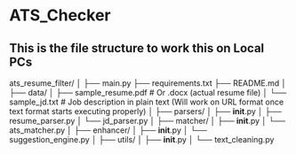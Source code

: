 # ATS_Checker

## This is the file structure to work this on Local PCs

ats_resume_filter/
│
├── main.py
├── requirements.txt
├── README.md
│
├── data/
│   ├── sample_resume.pdf         # Or .docx (actual resume file)
│   └── sample_jd.txt             # Job description in plain text (Will work on URL format once text format starts executing properly)
│
├── parsers/
│   ├── __init__.py
│   ├── resume_parser.py
│   └── jd_parser.py
│
├── matcher/
│   ├── __init__.py
│   └── ats_matcher.py
│
├── enhancer/
│   ├── __init__.py
│   └── suggestion_engine.py
│
├── utils/
│   ├── __init__.py
│   └── text_cleaning.py
